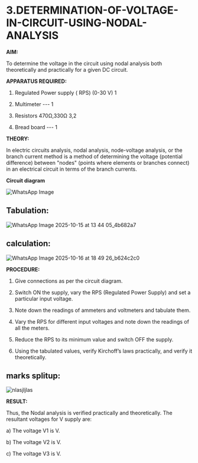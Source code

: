 # 3.DETERMINATION-OF-VOLTAGE-IN-CIRCUIT-USING-NODAL-ANALYSIS

**AIM:**

To determine the voltage in the circuit using nodal analysis both theoretically and practically for a given DC circuit.

**APPARATUS REQUIRED:**

1.	Regulated Power supply ( RPS)	(0-30 V)	1

2.	Multimeter	---	1

3.	Resistors	470Ω,330Ω	3,2

4.	Bread board	---	1

**THEORY:**

In electric circuits analysis, nodal analysis, node-voltage analysis, or the branch current method is a method of determining the voltage (potential difference) between "nodes" (points where elements or branches connect) in an electrical circuit in terms of the branch currents.

**Circuit diagram**



![WhatsApp Image ](https://github.com/user-attachments/assets/194906e3-7456-4bc4-8388-2211d1d124e9)
## Tabulation:


![WhatsApp Image 2025-10-15 at 13 44 05_4b682a7](https://github.com/user-attachments/assets/89acf47f-86a5-4f9c-a8f0-736efdfbdcf0)


## calculation:



![WhatsApp Image 2025-10-16 at 18 49 26_b624c2c0](https://github.com/user-attachments/assets/f29ca091-8514-482b-840a-effcc4db8786)





 
**PROCEDURE:**

1.	Give connections as per the circuit diagram.

2.	Switch ON the supply, vary the RPS (Regulated Power Supply) and set a particular input voltage.

3.	Note down the readings of ammeters and voltmeters and tabulate them.

4.	Vary the RPS for different input voltages and note down the readings of all the meters.

5.	Reduce the RPS to its minimum value and switch OFF the supply.

6.	Using the tabulated values, verify Kirchoff’s laws practically, and verify it theoretically.

## marks splitup:

![nlasjljlas](https://github.com/user-attachments/assets/87b7b4b4-9c6f-4ea5-9447-fa97463e2300)






**RESULT:**

Thus, the Nodal analysis is verified practically and theoretically. The resultant voltages for 	V supply are:

a)	The voltage V1 is	V.

b)	The voltage V2 is	V.

c)	The voltage V3 is	V.


